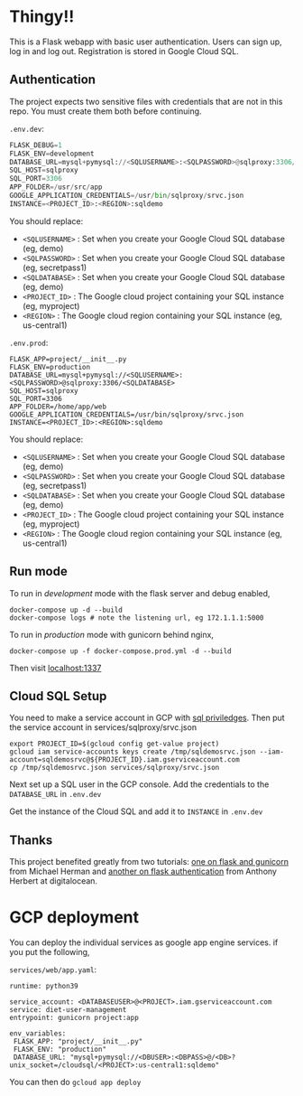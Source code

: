 # Thingy!!

This is a Flask webapp with basic user authentication. Users can sign up, log in and log out. Registration is stored in Google Cloud SQL.

## Authentication

The project expects two sensitive files with credentials that are not in this repo. You must create them both before continuing.

`.env.dev`:
```FLASK_APP=project/__init__.py
FLASK_DEBUG=1
FLASK_ENV=development
DATABASE_URL=mysql+pymysql://<SQLUSERNAME>:<SQLPASSWORD>@sqlproxy:3306/<SQLDATABASE>
SQL_HOST=sqlproxy
SQL_PORT=3306
APP_FOLDER=/usr/src/app
GOOGLE_APPLICATION_CREDENTIALS=/usr/bin/sqlproxy/srvc.json
INSTANCE=<PROJECT_ID>:<REGION>:sqldemo
```

You should replace:

- `<SQLUSERNAME>` : Set when you create your Google Cloud SQL database (eg, demo) 
- `<SQLPASSWORD>` : Set when you create your Google Cloud SQL database (eg, secretpass1)
- `<SQLDATABASE>` : Set when you create your Google Cloud SQL database (eg, demo)
- `<PROJECT_ID>` : The Google cloud project containing your SQL instance (eg, myproject)
- `<REGION>` : The Google cloud region containing your SQL instance (eg, us-central1)

`.env.prod`:
```
FLASK_APP=project/__init__.py
FLASK_ENV=production
DATABASE_URL=mysql+pymysql://<SQLUSERNAME>:<SQLPASSWORD>@sqlproxy:3306/<SQLDATABASE>
SQL_HOST=sqlproxy
SQL_PORT=3306
APP_FOLDER=/home/app/web
GOOGLE_APPLICATION_CREDENTIALS=/usr/bin/sqlproxy/srvc.json
INSTANCE=<PROJECT_ID>:<REGION>:sqldemo
```

You should replace:

- `<SQLUSERNAME>` : Set when you create your Google Cloud SQL database (eg, demo) 
- `<SQLPASSWORD>` : Set when you create your Google Cloud SQL database (eg, secretpass1)
- `<SQLDATABASE>` : Set when you create your Google Cloud SQL database (eg, demo)
- `<PROJECT_ID>` : The Google cloud project containing your SQL instance (eg, myproject)
- `<REGION>` : The Google cloud region containing your SQL instance (eg, us-central1)

## Run mode

To run in *development* mode with the flask server and debug enabled,

```
docker-compose up -d --build
docker-compose logs # note the listening url, eg 172.1.1.1:5000
```

To run in *production* mode with gunicorn behind nginx,

```
docker-compose up -f docker-compose.prod.yml -d --build
```

Then visit [localhost:1337](http://localhost:1337)

## Cloud SQL Setup

You need to make a service account in GCP with [sql priviledges](https://cloud.google.com/sql/docs/mysql/sql-proxy#permissions). Then put the service account in services/sqlproxy/srvc.json

```
export PROJECT_ID=$(gcloud config get-value project)
gcloud iam service-accounts keys create /tmp/sqldemosrvc.json --iam-account=sqldemosrvc@${PROJECT_ID}.iam.gserviceaccount.com
cp /tmp/sqldemosrvc.json services/sqlproxy/srvc.json
```
Next set up a SQL user in the GCP console. Add the credentials to the `DATABASE_URL` in `.env.dev`

Get the instance of the Cloud SQL and add it to `INSTANCE` in `.env.dev`

## Thanks

This project benefited greatly from two tutorials: [one on flask and gunicorn](https://testdriven.io/blog/dockerizing-flask-with-postgres-gunicorn-and-nginx/) from Michael Herman and [another on flask authentication](https://www.digitalocean.com/community/tutorials/how-to-add-authentication-to-your-app-with-flask-login) from Anthony Herbert at digitalocean.

# GCP deployment

You can deploy the individual services as google app engine services. if you put the following,

`services/web/app.yaml`:

```
runtime: python39

service_account: <DATABASEUSER>@<PROJECT>.iam.gserviceaccount.com
service: diet-user-management
entrypoint: gunicorn project:app

env_variables:
 FLASK_APP: "project/__init__.py"
 FLASK_ENV: "production"
 DATABASE_URL: "mysql+pymysql://<DBUSER>:<DBPASS>@/<DB>?unix_socket=/cloudsql/<PROJECT>:us-central1:sqldemo"
 ```

You can then do `gcloud app deploy`
